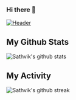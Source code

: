 ### Hi there 👋

<!--
**SathvikTn/SathvikTn** is a ✨ _special_ ✨ repository because its `README.md` (this file) appears on your GitHub profile.

Here are some ideas to get you started:

- 🔭 I’m currently working on ...
- 🌱 I’m currently learning ...
- 👯 I’m looking to collaborate on ...
- 🤔 I’m looking for help with ...
- 💬 Ask me about ...
- 📫 How to reach me: ...
- 😄 Pronouns: ...
- ⚡ Fun fact: ...
-->

<!-- # sup <img src="https://raw.githubusercontent.com/ABSphreak/ABSphreak/master/gifs/Hi.gif" width="30px"> -->
[![Header](https://raw.githubusercontent.com/SathvikTn/SathvikTn/blob/main/avatar-dark.jpg "Header")](https://github.com/SathvikTn/SathvikTn/blob/main/avatar-dark.jpg)
<p>
<!-- <img src="https://github.com/SathvikTn.png" width="100" height="100"/> -->
 
<!-- ![avatar](https://github.com/SathvikTn.png?v=4&h=100&w=100&fit=cover&mask=circle&maxage=7d) -->
 
## My Github Stats
![Sathvik's  github stats](https://github-readme-stats.vercel.app/api?username=SathvikTn&theme=dark&count_private=true)
 <br>
## My Activity
![Sathvik's  github streak](https://github-readme-streak-stats.herokuapp.com/?user=SathvikTn&theme=dark&count_private=true)
<br>
 <!--
(https://github.com/SathvikTn/github-readme-streak-stats)
(https://github.com/SathvikTn/github-readme-stats)

 ## Most Used Languages
[![Top Languages](https://github-readme-stats.vercel.app/api/top-langs/?username=SathvikTn&layout=compact)](https://github.com/SathvikTn/github-readme-stats)
-->
</p>
